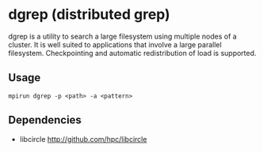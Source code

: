 dgrep (distributed grep)
========================
dgrep is a utility to search a large filesystem using multiple nodes of a
cluster. It is well suited to applications that involve a large parallel
filesystem. Checkpointing and automatic redistribution of load is supported.

Usage
-----
```
mpirun dgrep -p <path> -a <pattern>
```

Dependencies
------------
* libcircle <http://github.com/hpc/libcircle>

